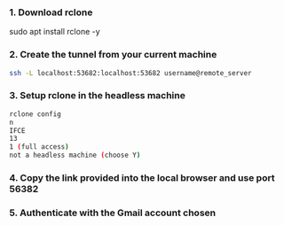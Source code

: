 
### 1. Download rclone
sudo apt install rclone -y

### 2. Create the tunnel from your current machine
```bash
ssh -L localhost:53682:localhost:53682 username@remote_server
```
### 3. Setup rclone in the headless machine
```bash
rclone config 
n
IFCE
13
1 (full access)
not a headless machine (choose Y)
```
### 4. Copy the link provided into the local browser and use port 56382
### 5. Authenticate with the Gmail account chosen
